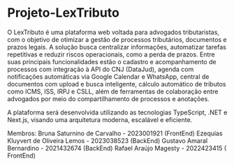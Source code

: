 # Projeto-LexTributo

  O LexTributo é uma plataforma web voltada para advogados tributaristas, com o objetivo de otimizar a 
gestão de processos tributários, documentos e prazos legais. A solução busca centralizar informações, 
automatizar tarefas repetitivas e reduzir riscos operacionais, como a perda de prazos. Entre suas
principais funcionalidades estão o cadastro e acompanhamento de processos com integração à API do
CNJ (DataJud), agenda com notificações automáticas via Google Calendar e WhatsApp, central de
documentos com upload e busca inteligente, cálculo automático de tributos como ICMS, ISS, IRPJ e
CSLL, além de ferramentas de colaboração entre advogados por meio do compartilhamento de 
processos e anotações. 

   A plataforma será desenvolvida utilizando as tecnologias TypeScript, .NET e Next.js, visando uma arquitetura moderna, escalável e eficiente.

Membros: ⁠Bruna Saturnino de Carvalho - 2023001921 (FrontEnd)
Ezequias Kluyvert de Oliveira Lemos - 2023038523 (BackEnd)
Gustavo Amaral Bernardino - 2021432674 (BackEnd)
⁠Rafael Araújo Magesty - 2022423415 ( FrontEnd)
